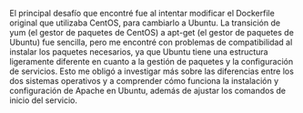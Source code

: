 El principal desafío que encontré fue al intentar modificar el Dockerfile original que utilizaba CentOS, para cambiarlo a Ubuntu. La transición de yum (el gestor de paquetes de CentOS) a apt-get (el gestor de paquetes de Ubuntu) fue sencilla, pero me encontré con problemas de compatibilidad al instalar los paquetes necesarios, ya que Ubuntu tiene una estructura ligeramente diferente en cuanto a la gestión de paquetes y la configuración de servicios. Esto me obligó a investigar más sobre las diferencias entre los dos sistemas operativos y a comprender cómo funciona la instalación y configuración de Apache en Ubuntu, además de ajustar los comandos de inicio del servicio.
